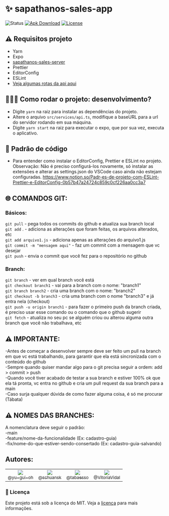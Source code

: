 # ✨ sapathanos-sales-app

![Status][status-badge]
[![Apk Download][apk-badge]][apk-url]
[![License][license-badge]][license-url]
<br />

## ⚠ Requisitos projeto
*  Yarn
*  Expo
*  [sapathanos-sales-server](https://github.com/tabaesso/sapathanos-sales-server)
*  Prettier
*  EditorConfig
*  ESLint
* [Veja algumas rotas da api aqui](routes.md)

## 👩🏻‍💻 Como rodar o projeto: desenvolvimento?

   -  Digite `yarn` na raiz para instalar as dependências do projeto.
   -  Altere o arquivo `src/services/api.ts`, modifique a baseURL para a url do servidor rodando em sua máquina.
   -  Digite `yarn start` na raiz para executar o expo, que por sua vez, executa o aplicativo.

## 🛑 Padrão de código
   -  Para entender como instalar o EditorConfig, Prettier e ESLint no projeto. Observação: Não é preciso configurá-los novamente, só instalar as extensões e alterar as settings.json do VSCode caso ainda não estejam configuradas. https://www.notion.so/Padr-es-de-projeto-com-ESLint-Prettier-e-EditorConfig-0b57b47a24724c859c0cf226aa0cc3a7

## 🌐 COMANDOS GIT:

### Básicos:
`git pull` - pega todos os commits do github e atualiza sua branch local<br>
`git add` . - adiciona as alterações que foram feitas, os arquivos alterados, etc<br>
`git add arquivo1.js` - adiciona apenas as alterações do arquivo1.js<br>
`git commit -m "mensagem aqui"` - faz um commit com a mensagem que vc desejar<br>
`git push` - envia o commit que você fez para o repositório no github<br>

### Branch:
`git branch` - ver em qual branch você está<br>
`git checkout branch1` - vai para a branch com o nome: "branch1"<br>
`git branch branch2` - cria uma branch com o nome: "branch2"<br>
`git checkout -b branch3` - cria uma branch com o nome "branch3" e já entra nela (checkout)<br>
`git push -u origin branch1` - para fazer o primeiro push da branch criada, é preciso usar esse comando ou o comando que o github sugerir<br>
`git fetch` - atualiza no seu pc se alguém criou ou alterou alguma outra branch que você não trabalhava, etc<br>

## ⚠ IMPORTANTE:
-Antes de começar a desenvolver sempre deve ser feito um pull na branch em que vc está trabalhando, para garantir que ela está sincronizada com o conteúdo do github<br>
-Sempre quando quiser mandar algo para o git precisa seguir a ordem: add > commit > push<br>
-Quando você tiver acabado de testar a sua branch e estiver 100% ok que ela tá pronta, vc entra no github e cria um pull request da sua branch para a main<br>
-Caso surja qualquer dúvida de como fazer alguma coisa, é só me procurar (Tábata)<br>

## ⚠ NOMES DAS BRANCHES:
A nomenclatura deve seguir o padrão:<br>
-main<br>
-feature/nome-da-funcionalidade (Ex: cadastro-guia)<br>
-fix/nome-do-que-estiver-sendo-consertado (Ex: cadastro-guia-salvando)<br>

## Autores:

<table>
    <tr>
        <td style="text-align:center">
            <a href="https://github.com/yu-gui-oh" target="blank" rel="noopener"><img src="https://avatars1.githubusercontent.com/u/47790486?s=115&v=4"><br><sub>@yu-gui-oh</sub></a>
        </td>
        <td style="text-align:center">
            <a href="https://github.com/schuansk" target="blank" rel="noopener"><img src="https://avatars1.githubusercontent.com/u/11741138?s=115&v=4"><br><sub>@schuansk</sub></a>
        </td>
        <td style="text-align:center">
            <a href="https://github.com/tabaesso" target="blank" rel="noopener"><img src="https://avatars1.githubusercontent.com/u/43206830?s=115&v=4"><br><sub>@tabaesso</sub></a>
        </td>
        <td style="text-align:center">
            <a href="https://github.com/VitoriaVidal" target="blank" rel="noopener"><img src="https://avatars1.githubusercontent.com/u/47597666?s=115&v=4"><br><sub>@VitoriaVidal</sub></a>
        </td>
    </tr>
</table>

### 📓 Licença
Este projeto está sob a licença do MIT. Veja a [licença][license-url] para mais informações.

[status-badge]: https://img.shields.io/badge/status-building-important?logo=tool&color=%2334EB43
[apk-badge]: https://img.shields.io/badge/Apk-download-important?logo=android&color=%239B51E0
[apk-url]: https://drive.google.com/file/d/1ZfdLieHXbqJk92k58hMeJhE0VpJMAgI0/view?usp=drivesdk
[license-badge]: https://img.shields.io/github/license/tabaesso/sapathanos-sales-app?color=%239B51E0
[license-url]: https://github.com/tabaesso/sapathanos-sales-app/blob/master/LICENSE
